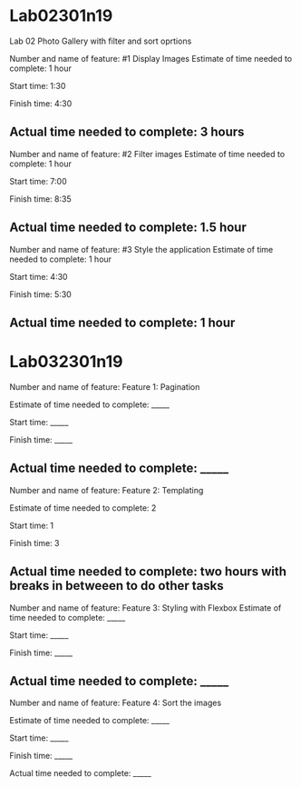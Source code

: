 # Lab02301n19
Lab 02 Photo Gallery with filter and sort oprtions

Number and name of feature: #1 Display Images
Estimate of time needed to complete: 1 hour

Start time: 1:30

Finish time: 4:30

Actual time needed to complete: 3 hours
--------------------------------------------

Number and name of feature: #2 Filter images
Estimate of time needed to complete: 1 hour

Start time: 7:00

Finish time: 8:35

Actual time needed to complete: 1.5 hour
--------------------------------------------

Number and name of feature: #3 Style the application
Estimate of time needed to complete: 1 hour

Start time: 4:30

Finish time: 5:30

Actual time needed to complete: 1 hour
--------------------------------------------

# Lab032301n19

Number and name of feature: Feature 1: Pagination

Estimate of time needed to complete: _____

Start time: _____

Finish time: _____

Actual time needed to complete: _____
--------------------------------------------

Number and name of feature: Feature 2: Templating

Estimate of time needed to complete: 2

Start time: 1

Finish time: 3

Actual time needed to complete: two hours with breaks in betweeen to do other tasks
--------------------------------------------

Number and name of feature: Feature 3: Styling with Flexbox
Estimate of time needed to complete: _____

Start time: _____

Finish time: _____

Actual time needed to complete: _____
--------------------------------------------


Number and name of feature: Feature 4: Sort the images

Estimate of time needed to complete: _____

Start time: _____

Finish time: _____

Actual time needed to complete: _____

